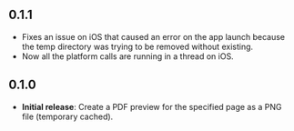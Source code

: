 ## 0.1.1

* Fixes an issue on iOS that caused an error on the app launch because the temp directory was trying to be removed without existing. 
* Now all the platform calls are running in a thread on iOS. 

## 0.1.0

* **Initial release**: Create a PDF preview for the specified page as a PNG file (temporary cached).
